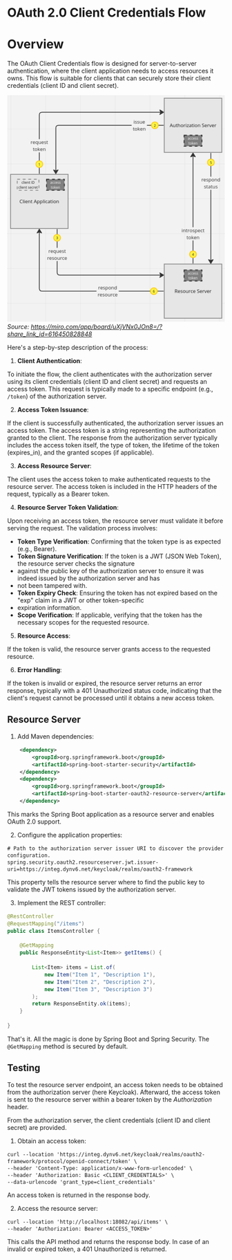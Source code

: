 # OAuth 2.0 Client Credentials Flow

# Overview

The OAuth Client Credentials flow is designed for server-to-server authentication, where the client application needs 
to access resources it owns. This flow is suitable for clients that can securely store their client credentials 
(client ID and client secret). 

![OAuth Client Credentials Flow](OAuth2_Client_Credentials_Flow.png)
*Source: https://miro.com/app/board/uXjVNx0JOn8=/?share_link_id=616450828848*

Here's a step-by-step description of the process:

1. **Client Authentication**: 

To initiate the flow, the client authenticates with the authorization server using its client credentials 
(client ID and client secret) and requests an access token. This request is typically made to a specific endpoint 
(e.g., `/token`) of the authorization server.

2. **Access Token Issuance**: 

If the client is successfully authenticated, the authorization server issues an access token. The access token is a 
string representing the authorization granted to the client. The response from the authorization server typically 
includes the access token itself, the type of token, the lifetime of the token (expires_in), and the granted scopes 
(if applicable).

3. **Access Resource Server**: 

The client uses the access token to make authenticated requests to the resource server. The access token is included 
in the HTTP headers of the request, typically as a Bearer token.

4. **Resource Server Token Validation**: 

Upon receiving an access token, the resource server must validate it before serving the request. The validation process 
involves:

- **Token Type Verification**: Confirming that the token type is as expected (e.g., Bearer).
- **Token Signature Verification**: If the token is a JWT (JSON Web Token), the resource server checks the signature 
- against the public key of the authorization server to ensure it was indeed issued by the authorization server and has 
- not been tampered with.
- **Token Expiry Check**: Ensuring the token has not expired based on the "exp" claim in a JWT or other token-specific 
- expiration information.
- **Scope Verification**: If applicable, verifying that the token has the necessary scopes for the requested resource.

5. **Resource Access**: 

If the token is valid, the resource server grants access to the requested resource.

6. **Error Handling**: 

If the token is invalid or expired, the resource server returns an error response, typically with a 401 Unauthorized 
status code, indicating that the client's request cannot be processed until it obtains a new access token.

## Resource Server

1. Add Maven dependencies:
    
```xml
    <dependency>
        <groupId>org.springframework.boot</groupId>
        <artifactId>spring-boot-starter-security</artifactId>
    </dependency>
    <dependency>
        <groupId>org.springframework.boot</groupId>
        <artifactId>spring-boot-starter-oauth2-resource-server</artifactId>
    </dependency>
```
This marks the Spring Boot application as a resource server and enables OAuth 2.0 support.

2. Configure the application properties:

```properties
# Path to the authorization server issuer URI to discover the provider configuration.
spring.security.oauth2.resourceserver.jwt.issuer-uri=https://integ.dynv6.net/keycloak/realms/oauth2-framework
```
This property tells the resource server where to find the public key to validate the JWT tokens issued by the 
authorization server.

3. Implement the REST controller:
```java
@RestController
@RequestMapping("/items")
public class ItemsController {

    @GetMapping
    public ResponseEntity<List<Item>> getItems() {

        List<Item> items = List.of(
            new Item("Item 1", "Description 1"),
            new Item("Item 2", "Description 2"),
            new Item("Item 3", "Description 3")
        );
        return ResponseEntity.ok(items);
    }

}
```
That's it. All the magic is done by Spring Boot and Spring Security. The `@GetMapping` method is secured by default.

## Testing
To test the resource server endpoint, an access token needs to be obtained from the authorization server 
(here Keycloak). Afterward, the access token is sent to the resource server within a bearer token by the 
*Authorization* header. 

From the authorization server, the client credentials (client ID and client secret) are provided.  

1. Obtain an access token:

```shell
curl --location 'https://integ.dynv6.net/keycloak/realms/oauth2-framework/protocol/openid-connect/token' \
--header 'Content-Type: application/x-www-form-urlencoded' \
--header 'Authorization: Basic <CLIENT_CREDENTIALS>' \
--data-urlencode 'grant_type=client_credentials'
```
An access token is returned in the response body.

2. Access the resource server:

```shell
curl --location 'http://localhost:18082/api/items' \
--header 'Authorization: Bearer <ACCESS_TOKEN>'
```
This calls the API method and returns the response body. In case of an invalid or expired token, a 401 Unauthorized is
returned.
